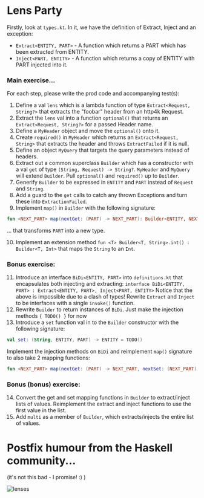 # Lens Party

Firstly, look at `types.kt`. In it, we have the definition of Extract, Inject and an exception:

- `Extract<ENTITY, PART>` - A function which returns a PART which has been extracted from ENTITY.
- `Inject<PART, ENTITY>` - A function which returns a copy of ENTITY with PART injected into it.

### Main exercise...

For each step, please write the prod code and accompanying test(s):

1. Define a val `lens` which is a lambda function of type `Extract<Request, String?>` that extracts the "foobar" header from an http4k Request.
2. Extract the `lens` val into a function `optional()` that returns an `Extract<Request, String?>` for a passed Header name.
3. Define a `MyHeader` object and move the `optional()` onto it.
4. Create `required()` in `MyHeader` which returns an `Extract<Request, String>` that extracts the header and throws `ExtractFailed` if it is null.
5. Define an object `MyQuery` that targets the query parameters instead of headers.
6. Extract out a common superclass `Builder` which has a constructor with a val `get` of type `(String, Request) -> String?`. `MyHeader` and `MyQuery` will extend `Builder`. Pull `optional()` and `required()` up to `Builder`.
7. Generify `Builder` to be expressed in `ENTITY` and `PART` instead of `Request` and `String`.
8. Add a guard to the `get` calls to catch any thrown Exceptions and turn these into `ExtractionFailed`.
9. Implement `map()` in `Builder` with the following signature:
```kotlin
fun <NEXT_PART> map(nextGet: (PART) -> NEXT_PART): Builder<ENTITY, NEXT_PART> = TODO()
```
... that transforms `PART` into a new type.

10. Implement an extension method `fun <T> Builder<T, String>.int() : Builder<T, Int>` that maps the `String` to an `Int`.

### Bonus exercise:
11. Introduce an interface `BiDi<ENTITY, PART>` into `definitions.kt` that encapsulates both injecting and extracting:
    ```interface BiDi<ENTITY, PART> : Extract<ENTITY, PART>, Inject<PART, ENTITY>```
    Notice that the above is impossible due to a clash of types! Rewrite `Extract` and `Inject` to be interfaces with a single `invoke()` function.
12. Rewrite `Builder` to return instances of `BiDi`. Just make the injection methods `{ TODO() }` for now
13. Introduce a `set` function val in to the `Builder` constructor with the following signature:
```kotlin
val set: (String, ENTITY, PART) -> ENTITY = TODO()
```
Implement the injection methods on `BiDi` and reimplement `map()` signature to also take 2 mapping functions:
```kotlin
fun <NEXT_PART> map(nextGet: (PART) -> NEXT_PART, nextSet: (NEXT_PART) -> PART): Builder<ENTITY, NEXT_PART> = TODO()
```
### Bonus (bonus) exercise:
14. Convert the get and set mapping functions in `Builder` to extract/inject lists of values. Reimplement the extract and inject functions to use the first value in the list.
15. Add `multi` as a member of `Builder`, which extracts/injects the entire list of values.


# Postfix humour from the Haskell community...

(it's not this bad - I promise! :) )

<img src="https://pbs.twimg.com/media/B58DjdCCQAASQrI.jpg" alt="lenses"/>

